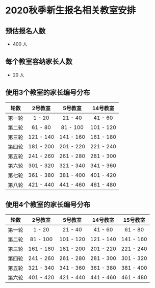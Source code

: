 # 2020秋季新生报名相关教室安排

## 预估报名人数
* 400 人

## 每个教室容纳家长人数
* 20 人

## 使用3个教室的家长编号分布

| 轮数 | 2号教室 | 5号教室 | 14号教室 |
| :--: | :--: | :--: | :--: |
| 第一轮 | 1 - 20 | 21 - 40 | 41 - 60 |
| 第二轮 | 61 - 80 | 81 - 100 | 101 - 120 |
| 第三轮 | 121 - 140 | 141 - 160 | 161 - 180 |
| 第四轮 | 181 - 200 | 201 - 220 | 221 - 240 |
| 第五轮 | 241 - 260 | 261 - 280 | 281 - 300 |
| 第六轮 | 301 - 320 | 321 - 340 | 341 - 360 |
| 第七轮 | 361 - 380 | 381 - 400 | 401 - 420 |
| 第八轮 | 421 - 440 | 441 - 460 | 461 - 480 |

## 使用4个教室的家长编号分布

| 轮数 | 2号教室 | 5号教室 | 14号教室 | 15号教室 |
| :--: | :--: | :--: | :--: | :--: |
| 第一轮 | 1 - 20 | 21 - 40 | 41 - 60 | 61 - 80 |
| 第二轮 | 81 - 100 | 101 - 120 | 121 - 140 | 141 - 160 |
| 第三轮 | 161 - 180 | 181 - 200 | 201 - 220 | 221 - 240 |
| 第四轮 | 241 - 260 | 261 - 280 | 281 - 300 | 301 - 320 |
| 第五轮 | 321 - 340 | 341 - 360 | 361 - 380 | 381 - 400 |
| 第六轮 | 401 - 420 | 421 - 440 | 441 - 460 | 461 - 480 |
